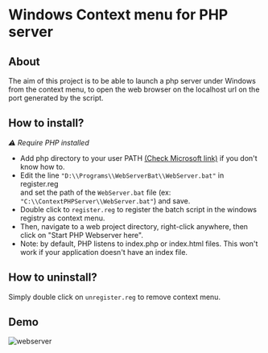# Windows Context menu for PHP server

## About
The aim of this project is to be able to launch a php server under Windows from the context menu, to open the web browser on the localhost url on the port generated by the script.

## How to install?
*⚠ Require PHP installed*
- Add php directory to your user PATH [(Check Microsoft link)](https://learn.microsoft.com/en-us/previous-versions/office/developer/sharepoint-2010/ee537574(v=office.14)) if you don't know how to.
- Edit the line `"D:\\Programs\\WebServerBat\\WebServer.bat"` in register.reg <br>
 and set the path of the `WebServer.bat` file (ex: `"C:\\ContextPHPServer\\WebServer.bat"`) and save.
- Double click to `register.reg` to register the batch script in the windows registry as context menu.
- Then, navigate to a web project directory, right-click anywhere, then click on "Start PHP Webserver here".
- Note: by default, PHP listens to index.php or index.html files. This won't work if your application doesn't have an index file.

## How to uninstall?
Simply double click on `unregister.reg` to remove context menu.

## Demo
![webserver](https://github.com/3PSY0N/windows-context-menu-php-server/assets/78256817/7ac30107-76ff-4d04-9821-906556da4711)
